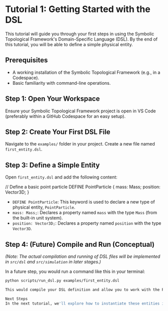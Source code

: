 # Tutorial 1: Getting Started with the DSL

This tutorial will guide you through your first steps in using the Symbolic Topological Framework's Domain-Specific Language (DSL). By the end of this tutorial, you will be able to define a simple physical entity.

## Prerequisites
* A working installation of the Symbolic Topological Framework (e.g., in a Codespace).
* Basic familiarity with command-line operations.

## Step 1: Open Your Workspace

Ensure your Symbolic Topological Framework project is open in VS Code (preferably within a GitHub Codespace for an easy setup).

## Step 2: Create Your First DSL File

Navigate to the `examples/` folder in your project. Create a new file named `first_entity.dsl`.

## Step 3: Define a Simple Entity

Open `first_entity.dsl` and add the following content:

// Define a basic point particle
DEFINE PointParticle {
mass: Mass;
position: Vector3D;
}


* `DEFINE PointParticle`: This keyword is used to declare a new type of physical entity, `PointParticle`.
* `mass: Mass;`: Declares a property named `mass` with the type `Mass` (from the built-in unit system).
* `position: Vector3D;`: Declares a property named `position` with the type `Vector3D`.

## Step 4: (Future) Compile and Run (Conceptual)

*(Note: The actual compilation and running of DSL files will be implemented in `src/dsl` and `src/simulation` in later stages.)*

In a future step, you would run a command like this in your terminal:
```bash
python scripts/run_dsl.py examples/first_entity.dsl

This would compile your DSL definition and allow you to work with the PointParticle in the framework.

Next Steps
In the next tutorial, we'll explore how to instantiate these entities into a system and define relationships between them.

